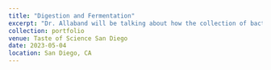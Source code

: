 ```yaml
---
title: "Digestion and Fermentation"
excerpt: "Dr. Allaband will be talking about how the collection of bacteria and other microscopic creatures of the gut microbiome can help both animals and people digest their food and stay healthy. She will cover a variety of different topics - including probiotics, different ways animals digest their food, how diet impacts health, and debunk an animal myth or two."
collection: portfolio
venue: Taste of Science San Diego
date: 2023-05-04
location: San Diego, CA
---
```


